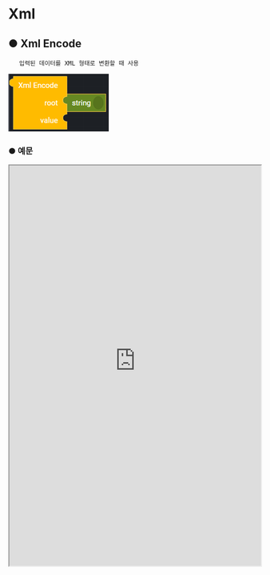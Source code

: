 # Xml

## ● Xml Encode

       입력된 데이터를 XML 형태로 변환할 때 사용

![](../../img/assets/image%20%28204%29.png)

### ● 예문

<iframe
    src="https://d1sxhpvag16wqc.cloudfront.net/v3.1.0/xml/xml_encode"
    name="프레임 이름"
    width="100%"
    height="800px"
    allow=""
    sandbox="allow-scripts allow-same-origin" />
<div class="display-pdf">
    <p><img src="../../img/assets/image%20%28397%29.png" alt="" /></p>
    <p><img src="../../img/assets/image%20%28450%29.png" alt="" /></p>
    <p><img src="../../img/assets/image%20%28390%29.png" alt="" /></p>
</div>

### ● 결과

```text
{
  "result": {
    "xmlEncode": "<?xml version=\"1.0\" encoding=\"UTF-8\"?>\n<root><val1>val1</val1><val2>val2</val2></root>\n"
  }
}
```

## ● Xml Decode

        XML형태의 데이터를 decode된 데이터로 변환할 때 사용

![](../../img/assets/image%20%28101%29.png)

### ● 예문

<iframe
    src="https://d1sxhpvag16wqc.cloudfront.net/v3.1.0/xml/xml_decode"
    name="프레임 이름"
    width="100%"
    height="800px"
    allow=""
    sandbox="allow-scripts allow-same-origin" />
<div class="display-pdf">
    <p><img src="../../img/assets/image%20%28435%29.png" alt="" /></p>
    <p><img src="../../img/assets/image%20%28439%29.png" alt="" /></p>
    <p><img src="../../img/assets/image%20%28451%29.png" alt="" /></p>
</div>

### ● 결과

```text
{
  "result": {
    "xmlEncode": "<?xml version=\"1.0\" encoding=\"UTF-8\"?>\n<root><val1>val1</val1><val2>val2</val2></root>\n",
    "xmlDecode": {
      "root": {
        "val1": "val1",
        "val2": "val2"
      }
    }
  }
}
```

